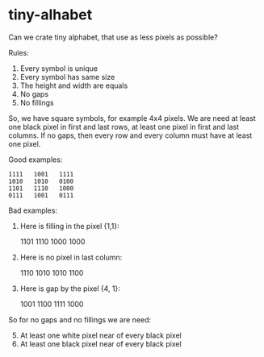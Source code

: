# tiny-alhabet
Can we crate tiny alphabet, that use as less pixels as possible?

Rules:
 
  1. Every symbol is unique
  2. Every symbol has same size
  3. The height and width are equals
  3. No gaps
  4. No fillings

So, we have square symbols, for example 4x4 pixels.
We are need at least one black pixel in first and last rows, at least one pixel in first and last columns.
If no gaps, then every row and every column must have at least one pixel.

Good examples:

    1111   1001   1111
    1010   1010   0100
    1101   1110   1000
    0111   1001   0111


 Bad examples:
1.  Here is filling in the pixel {1,1}:

      1101
      1110
      1000
      1000


2. Here is no pixel in last column:
 
      1110
      1010
      1010
      1100


3. Here is gap by the pixel {4, 1}:

      1001
      1100
      1111
      1000


So for no gaps and no fillings we are need:
 
  5. At least one white pixel near of every black pixel
  6. At least one black pixel near of every black pixel

